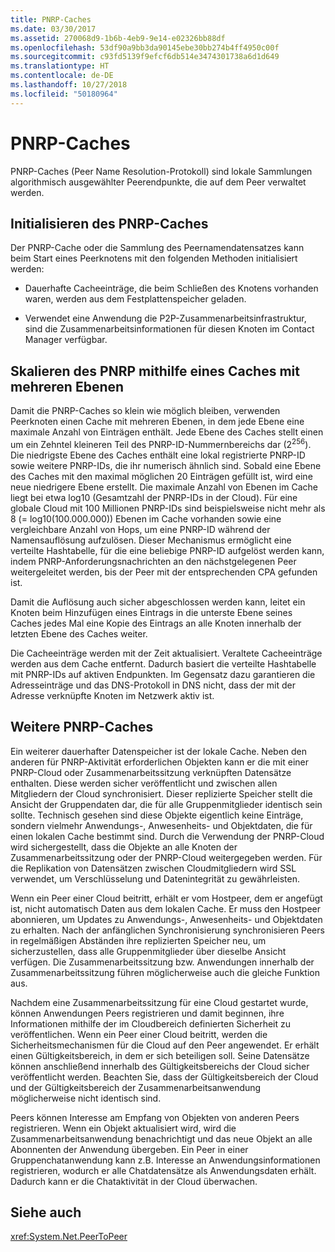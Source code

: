 ```yaml
---
title: PNRP-Caches
ms.date: 03/30/2017
ms.assetid: 270068d9-1b6b-4eb9-9e14-e02326bb88df
ms.openlocfilehash: 53df90a9bb3da90145ebe30bb274b4ff4950c00f
ms.sourcegitcommit: c93fd5139f9efcf6db514e3474301738a6d1d649
ms.translationtype: HT
ms.contentlocale: de-DE
ms.lasthandoff: 10/27/2018
ms.locfileid: "50180964"
---
```

# <a name="pnrp-caches"></a>PNRP-Caches
PNRP-Caches (Peer Name Resolution-Protokoll) sind lokale Sammlungen algorithmisch ausgewählter Peerendpunkte, die auf dem Peer verwaltet werden.  
  
## <a name="pnrp-cache-initialization"></a>Initialisieren des PNRP-Caches  
 Der PNRP-Cache oder die Sammlung des Peernamendatensatzes kann beim Start eines Peerknotens mit den folgenden Methoden initialisiert werden:  
  
-   Dauerhafte Cacheeinträge, die beim Schließen des Knotens vorhanden waren, werden aus dem Festplattenspeicher geladen.  
  
-   Verwendet eine Anwendung die P2P-Zusammenarbeitsinfrastruktur, sind die Zusammenarbeitsinformationen für diesen Knoten im Contact Manager verfügbar.  
  
## <a name="scaling-peer-name-resolution-with-a-multi-level-cache"></a>Skalieren des PNRP mithilfe eines Caches mit mehreren Ebenen  
 Damit die PNRP-Caches so klein wie möglich bleiben, verwenden Peerknoten einen Cache mit mehreren Ebenen, in dem jede Ebene eine maximale Anzahl von Einträgen enthält. Jede Ebene des Caches stellt einen um ein Zehntel kleineren Teil des PNRP-ID-Nummernbereichs dar (2<sup>256</sup>). Die niedrigste Ebene des Caches enthält eine lokal registrierte PNRP-ID sowie weitere PNRP-IDs, die ihr numerisch ähnlich sind. Sobald eine Ebene des Caches mit den maximal möglichen 20 Einträgen gefüllt ist, wird eine neue niedrigere Ebene erstellt. Die maximale Anzahl von Ebenen im Cache liegt bei etwa log10 (Gesamtzahl der PNRP-IDs in der Cloud). Für eine globale Cloud mit 100 Millionen PNRP-IDs sind beispielsweise nicht mehr als 8 (= log10(100.000.000)) Ebenen im Cache vorhanden sowie eine vergleichbare Anzahl von Hops, um eine PNRP-ID während der Namensauflösung aufzulösen. Dieser Mechanismus ermöglicht eine verteilte Hashtabelle, für die eine beliebige PNRP-ID aufgelöst werden kann, indem PNRP-Anforderungsnachrichten an den nächstgelegenen Peer weitergeleitet werden, bis der Peer mit der entsprechenden CPA gefunden ist.  
  
 Damit die Auflösung auch sicher abgeschlossen werden kann, leitet ein Knoten beim Hinzufügen eines Eintrags in die unterste Ebene seines Caches jedes Mal eine Kopie des Eintrags an alle Knoten innerhalb der letzten Ebene des Caches weiter.  
  
 Die Cacheeinträge werden mit der Zeit aktualisiert. Veraltete Cacheeinträge werden aus dem Cache entfernt. Dadurch basiert die verteilte Hashtabelle mit PNRP-IDs auf aktiven Endpunkten. Im Gegensatz dazu garantieren die Adresseinträge und das DNS-Protokoll in DNS nicht, dass der mit der Adresse verknüpfte Knoten im Netzwerk aktiv ist.  
  
## <a name="other-pnrp-caches"></a>Weitere PNRP-Caches  
 Ein weiterer dauerhafter Datenspeicher ist der lokale Cache.  Neben den anderen für PNRP-Aktivität erforderlichen Objekten kann er die mit einer PNRP-Cloud oder Zusammenarbeitssitzung verknüpften Datensätze enthalten. Diese werden sicher veröffentlicht und zwischen allen Mitgliedern der Cloud synchronisiert. Dieser replizierte Speicher stellt die Ansicht der Gruppendaten dar, die für alle Gruppenmitglieder identisch sein sollte. Technisch gesehen sind diese Objekte eigentlich keine Einträge, sondern vielmehr Anwendungs-, Anwesenheits- und Objektdaten, die für einen lokalen Cache bestimmt sind. Durch die Verwendung der PNRP-Cloud wird sichergestellt, dass die Objekte an alle Knoten der Zusammenarbeitssitzung oder der PNRP-Cloud weitergegeben werden.  Für die Replikation von Datensätzen zwischen Cloudmitgliedern wird SSL verwendet, um Verschlüsselung und Datenintegrität zu gewährleisten.  
  
 Wenn ein Peer einer Cloud beitritt, erhält er vom Hostpeer, dem er angefügt ist, nicht automatisch Daten aus dem lokalen Cache. Er muss den Hostpeer abonnieren, um Updates zu Anwendungs-, Anwesenheits- und Objektdaten zu erhalten. Nach der anfänglichen Synchronisierung synchronisieren Peers in regelmäßigen Abständen ihre replizierten Speicher neu, um sicherzustellen, dass alle Gruppenmitglieder über dieselbe Ansicht verfügen.  Die Zusammenarbeitssitzung bzw. Anwendungen innerhalb der Zusammenarbeitssitzung führen möglicherweise auch die gleiche Funktion aus.  
  
 Nachdem eine Zusammenarbeitssitzung für eine Cloud gestartet wurde, können Anwendungen Peers registrieren und damit beginnen, ihre Informationen mithilfe der im Cloudbereich definierten Sicherheit zu veröffentlichen. Wenn ein Peer einer Cloud beitritt, werden die Sicherheitsmechanismen für die Cloud auf den Peer angewendet. Er erhält einen Gültigkeitsbereich, in dem er sich beteiligen soll.  Seine Datensätze können anschließend innerhalb des Gültigkeitsbereichs der Cloud sicher veröffentlicht werden. Beachten Sie, dass der Gültigkeitsbereich der Cloud und der Gültigkeitsbereich der Zusammenarbeitsanwendung möglicherweise nicht identisch sind.  
  
 Peers können Interesse am Empfang von Objekten von anderen Peers registrieren. Wenn ein Objekt aktualisiert wird, wird die Zusammenarbeitsanwendung benachrichtigt und das neue Objekt an alle Abonnenten der Anwendung übergeben. Ein Peer in einer Gruppenchatanwendung kann z.B. Interesse an Anwendungsinformationen registrieren, wodurch er alle Chatdatensätze als Anwendungsdaten erhält.  Dadurch kann er die Chataktivität in der Cloud überwachen.  
  
## <a name="see-also"></a>Siehe auch  
 <xref:System.Net.PeerToPeer>
